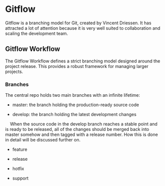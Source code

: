 # Gitflow

  

Gitflow is a branching model for Git, created by Vincent Driessen. It has attracted a lot of attention because it is very well suited to collaboration and scaling the development team.

  

## Gitflow Workflow

  

The Gitflow Workflow defines a strict branching model designed around the project release. This provides a robust framework for managing larger projects.

  

### Branches

  

The central repo holds two main branches with an infinite lifetime:

  

- master: the branch holding the production-ready source code

- develop: the branch holding the latest development changes

    When the source code in the develop branch reaches a stable point and is ready to be released, all of the changes should be merged back into master somehow and then tagged with a release number. How this is done in detail will be discussed further on.

- feature

- release

- hotfix

- support